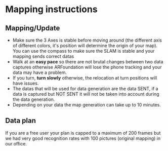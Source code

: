 # Mapping instructions

## Mapping/Update
- Make sure the 3 Axes is stable before moving around (the different axis of different colors, it's position will determine the origin of your map). You can use the compass to make sure the SLAM is stable and your mapping sends correct datas
- Walk at an **easy pace** so there are not brutal changes between two data captures otherwise ARFoundation will lose the phone tracking and your data may have a problem.
- If you turn, **turn slowly** otherwise, the relocation at turn positions will have issues.
- The datas that will be used for data generation are the data SENT, if a data is captured but NOT SENT it will not be taken into account during the data generation.
- Depending on your data the map generation can take up to 10 minutes.


## Data plan
If you are a free user your plan is capped to a maximum of 200 frames but we had very good recognition rates with 100 pictures (original mapping) in our office.
